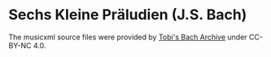 # Sechs Kleine Präludien (J.S. Bach)

The musicxml source files were provided by [Tobi's Bach Archive](https://www.tobis-notenarchiv.de) under CC-BY-NC 4.0.
